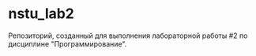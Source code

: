 # nstu_lab2
Репозиторий, созданный для выполнения лабораторной работы #2 по дисциплине "Программирование".
